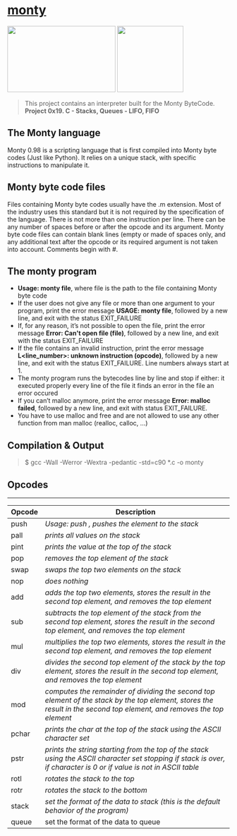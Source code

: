 # [monty](https://github.com/leulyk/monty)

<p float="left">
<img src="https://lh3.googleusercontent.com/oVJxT1yn7vwaEM8t9A5MGL6emG0j-_uqHa5H8ikWLvl6Ka-nVmUJZblqWDqPiY-S6itPLnZNgcc8rviK8AVT65l_a3zHiyctwy8=s0" width="245" height="150"/>
<img src="https://blog.holbertonschool.com/wp-content/uploads/2019/04/instagram_feed180.jpg" width = "150" height="150"/>
</p>

> This project contains an interpreter built for the Monty ByteCode. 
> **Project 0x19. C - Stacks, Queues - LIFO, FIFO**

## The Monty language

Monty 0.98 is a scripting language that is first compiled into Monty byte codes (Just like Python). It relies on a unique stack, with specific instructions to manipulate it.

## Monty byte code files

Files containing Monty byte codes usually have the .m extension. 
Most of the industry uses this standard but it is not required by the specification of the language. 
There is not more than one instruction per line. There can be any number of spaces before or after the opcode and its argument. 
Monty byte code files can contain blank lines (empty or made of spaces only, and any additional text after the opcode or its required argument is not taken into account.
Comments begin with #.

## The monty program

- **Usage: monty file**, where file is the path to the file containing Monty byte code
- If the user does not give any file or more than one argument to your program, print the error message **USAGE: monty file**, followed by a new line, and exit with the status EXIT_FAILURE
- If, for any reason, it’s not possible to open the file, print the error message **Error: Can't open file (file)**, followed by a new line, and exit with the status EXIT_FAILURE
- If the file contains an invalid instruction, print the error message **L<line_number>: unknown instruction (opcode)**, followed by a new line, and exit with the status EXIT_FAILURE. Line numbers always start at 1.
- The monty program runs the bytecodes line by line and stop if either:
    it executed properly every line of the file
    it finds an error in the file
    an error occured
- If you can’t malloc anymore, print the error message **Error: malloc failed**, followed by a new line, and exit with status EXIT_FAILURE.
- You have to use malloc and free and are not allowed to use any other function from man malloc (realloc, calloc, …)

## Compilation & Output

> $ gcc -Wall -Werror -Wextra -pedantic -std=c90 *.c -o monty

## Opcodes
***
| Opcode | Description |
| ------ | ----------- |
| push   | *Usage: push <int>, pushes the element <int> to the stack* |
| pall   | *prints all values on the stack* |
| pint   | *prints the value at the top of the stack* |
| pop    | *removes the top element of the stack* |
| swap   | *swaps the top two elements on the stack* |
| nop    | *does nothing* |
| add    | *adds the top two elements, stores the result in the second top element, and removes the top element* |
| sub    | *subtracts the top element of the stack from the second top element, stores the result in the second top element, and removes the top element* |
| mul    | *multiplies the top two elements, stores the result in the second top element, and removes the top element* |
| div    | *divides the second top element of the stack by the top element, stores the result in the second top element, and removes the top element* |
| mod    | *computes the remainder of dividing the second top element of the stack by the top element, stores the result in the second top element, and removes the top element* |
| pchar  | *prints the char at the top of the stack using the ASCII character set* |
| pstr   | *prints the string starting from the top of the stack using the ASCII character set stopping if stack is over, if character is 0 or if value is not in ASCII table* |
| rotl   | *rotates the stack to the top* |
| rotr   | *rotates the stack to the bottom* |
| stack  | *set the format of the data to stack (this is the default behavior of the program)* |
| queue | set the format of the data to queue
